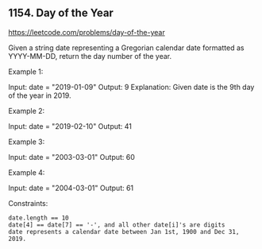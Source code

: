 ## 1154. Day of the Year

https://leetcode.com/problems/day-of-the-year

Given a string date representing a Gregorian calendar date formatted as YYYY-MM-DD, return the day number of the year.

Example 1:

Input: date = "2019-01-09"
Output: 9
Explanation: Given date is the 9th day of the year in 2019.

Example 2:

Input: date = "2019-02-10"
Output: 41

Example 3:

Input: date = "2003-03-01"
Output: 60

Example 4:

Input: date = "2004-03-01"
Output: 61

Constraints:

    date.length == 10
    date[4] == date[7] == '-', and all other date[i]'s are digits
    date represents a calendar date between Jan 1st, 1900 and Dec 31, 2019.
